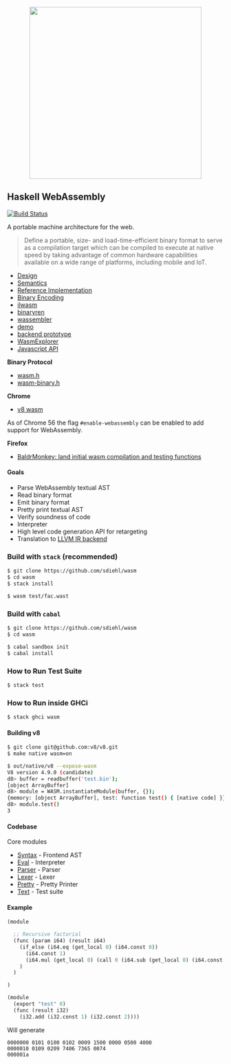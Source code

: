 <p align="center">
    <img src="https://kripken.github.io/talks/wasm3.png" width="400px"/>
</p>

Haskell WebAssembly
-------------------

[![Build Status](https://travis-ci.org/haskell-wasm/wasm.svg?branch=master)](https://travis-ci.org/haskell-wasm/wasm)

A portable machine architecture for the web.

> Define a portable, size- and load-time-efficient binary format to serve as a
> compilation target which can be compiled to execute at native speed by taking
> advantage of common hardware capabilities available on a wide range of
> platforms, including mobile and IoT.

* [Design](https://github.com/WebAssembly/design)
* [Semantics](https://github.com/WebAssembly/design/blob/master/AstSemantics.md)
* [Reference Implementation](https://github.com/WebAssembly/spec/tree/64822f7137e26c0b101ecba9cb1cd93d416c2c74/ml-proto)
* [Binary Encoding](http://webassembly.org/docs/binary-encoding/)
* [ilwasm](https://github.com/WebAssembly/ilwasm)
* [binaryren](https://github.com/WebAssembly/binaryen)
* [wassembler](https://github.com/ncbray/wassembler)
* [demo](https://ncbray.github.io/wassembler/)
* [backend prototype](https://github.com/ncbray/wassembler/blob/master/v8/backend.js)
* [WasmExplorer](https://mbebenita.github.io/WasmExplorer/)
* [Javascript API](http://webassembly.org/docs/js/)

**Binary Protocol**

* [wasm.h](https://github.com/WebAssembly/binaryen/blob/master/src/wasm.h)
* [wasm-binary.h](https://github.com/WebAssembly/binaryen/blob/master/src/wasm-binary.h)

**Chrome**

* [v8 wasm](https://github.com/v8/v8/tree/master/src/wasm)

As of Chrome 56 the flag `#enable-webassembly` can be enabled to add support for
WebAssembly.

**Firefox**

* [BaldrMonkey: land initial wasm compilation and testing functions](https://bugzilla.mozilla.org/show_bug.cgi?id=1234985)

#### Goals

* Parse WebAssembly textual AST
* Read binary format
* Emit binary format
* Pretty print textual AST
* Verify soundness of code
* Interpreter
* High level code generation API  for retargeting
* Translation to [LLVM IR backend](http://reviews.llvm.org/D10569)

### Build with `stack` (recommended)

```bash
$ git clone https://github.com/sdiehl/wasm
$ cd wasm
$ stack install
```

```bash
$ wasm test/fac.wast
```

### Build with `cabal`

```bash
$ git clone https://github.com/sdiehl/wasm
$ cd wasm

$ cabal sandbox init
$ cabal install
```

### How to Run Test Suite

```bash
$ stack test
```

### How to Run inside GHCi


```bash
$ stack ghci wasm
```

#### Building v8

```bash
$ git clone git@github.com:v8/v8.git
$ make native wasm=on

$ out/native/v8 --expose-wasm
V8 version 4.9.0 (candidate)
d8> buffer = readbuffer('test.bin');
[object ArrayBuffer]
d8> module = WASM.instantiateModule(buffer, {});
{memory: [object ArrayBuffer], test: function test() { [native code] }}
d8> module.test()
3
```

#### Codebase

Core modules

* [Syntax](https://github.com/sdiehl/wasm/blob/master/src/Syntax.hs) - Frontend AST
* [Eval](https://github.com/sdiehl/wasm/blob/master/src/Eval.hs)  - Interpreter
* [Parser](https://github.com/sdiehl/wasm/blob/master/src/Parser.y) - Parser
* [Lexer](https://github.com/sdiehl/wasm/blob/master/src/Lexer.x) - Lexer
* [Pretty](https://github.com/sdiehl/wasm/blob/master/src/Pretty.hs) - Pretty Printer
* [Text](https://github.com/sdiehl/wasm/blob/master/src/Test.hs) - Test suite

#### Example

```scheme
(module

  ;; Recursive factorial
  (func (param i64) (result i64)
    (if_else (i64.eq (get_local 0) (i64.const 0))
      (i64.const 1)
      (i64.mul (get_local 0) (call 0 (i64.sub (get_local 0) (i64.const 1))))
    )
  )

)
```


```scheme
(module
  (export "test" 0)
  (func (result i32)
    (i32.add (i32.const 1) (i32.const 2))))
```


Will generate

```
0000000 0101 0100 0102 0009 1500 0000 0500 4000
0000010 0109 0209 7406 7365 0074               
000001a
```
